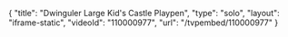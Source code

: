 {
    "title": "Dwinguler Large Kid's Castle Playpen",
    "type": "solo",
    "layout": "iframe-static",
    "videoId": "110000977",
    "url": "\/tvpembed\/110000977"
}